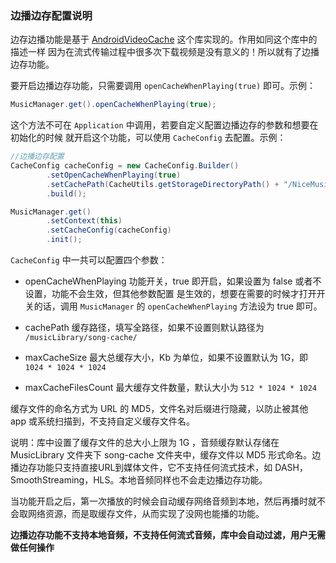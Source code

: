 ### 边播边存配置说明

 
边存边播功能是基于 [AndroidVideoCache](https://github.com/danikula/AndroidVideoCache) 这个库实现的。作用如同这个库中的描述一样
因为在流式传输过程中很多次下载视频是没有意义的！所以就有了边播边存功能。  


要开启边播边存功能，只需要调用 `openCacheWhenPlaying(true)` 即可。示例：

```java
MusicManager.get().openCacheWhenPlaying(true);
```

这个方法不可在 `Application` 中调用，若要自定义配置边播边存的参数和想要在初始化的时候
就开启这个功能，可以使用 `CacheConfig` 去配置。示例：

```java
//边播边存配置
CacheConfig cacheConfig = new CacheConfig.Builder()
        .setOpenCacheWhenPlaying(true)
        .setCachePath(CacheUtils.getStorageDirectoryPath() + "/NiceMusic/Cache/")
        .build();

MusicManager.get()
        .setContext(this)
        .setCacheConfig(cacheConfig)
        .init();
```

`CacheConfig` 中一共可以配置四个参数：

- openCacheWhenPlaying 功能开关，true 即开启，如果设置为 false 或者不设置，功能不会生效，但其他参数配置
是生效的，想要在需要的时候才打开开关的话，调用 `MusicManager` 的 `openCacheWhenPlaying` 方法设为 true 即可。

- cachePath 缓存路径，填写全路径，如果不设置则默认路径为 `/musicLibrary/song-cache/`

- maxCacheSize 最大总缓存大小，Kb 为单位，如果不设置默认为 1G，即 `1024 * 1024 * 1024`

- maxCacheFilesCount 最大缓存文件数量，默认大小为 `512 * 1024 * 1024`

缓存文件的命名方式为 URL 的 MD5，文件名对后缀进行隐藏，以防止被其他 app 或系统扫描到，不支持自定义缓存文件名。


说明：库中设置了缓存文件的总大小上限为 1G ，音频缓存默认存储在 MusicLibrary 文件夹下 song-cache 文件夹中，缓存文件以 MD5
形式命名。边播边存功能只支持直接URL到媒体文件，它不支持任何流式技术，如 DASH，SmoothStreaming，HLS。本地音频同样也不会走边播边存功能。

当功能开启之后，第一次播放的时候会自动缓存网络音频到本地，然后再播时就不会取网络资源，而是取缓存文件，从而实现了没网也能播的功能。

**边播边存功能不支持本地音频，不支持任何流式音频，库中会自动过滤，用户无需做任何操作**